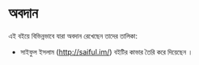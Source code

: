 # অবদান

এই বইয়ে বিভিন্নভাবে যারা অবদান রেখেছেন তাদের তালিকা:

* সাইফুল ইসলাম (http://saiful.im/) বইটির কাভার তৈরি করে দিয়েছেন ।
